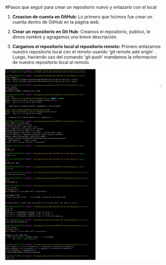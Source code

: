 #Pasos  que seguir para crear un repositorio nuevo y enlazarlo con el local

1. **Creacion de cuenta en GitHub:** Lo primero que hicimos fue crear un cuenta dentro de GitHub en la página web.

2. **Crear un repositorio en Git Hub:** Creamos el repositorio, publico, le dimos nombre y agragamos una breve descripción.

3. **Cargamos el repositorio local al repositorio remoto:** Primero enlazamos nuestro repositorio local con el remoto usando 'git remote add origin' . Luego, haciendo uso del comando 'git push' mandamos la informacion de nuestro repositorio local al remoto.

![hola](imagen-resumen1.jpg)
